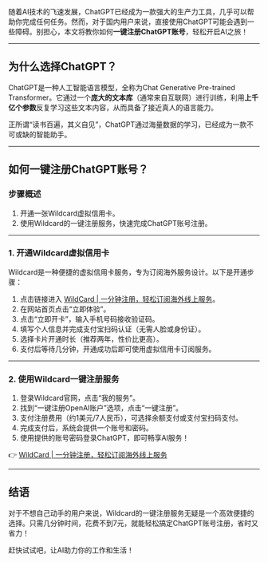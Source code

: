 随着AI技术的飞速发展，ChatGPT已经成为一款强大的生产力工具，几乎可以帮助你完成任何任务。然而，对于国内用户来说，直接使用ChatGPT可能会遇到一些障碍。别担心，本文将教你如何**一键注册ChatGPT账号**，轻松开启AI之旅！

---

## 为什么选择ChatGPT？

ChatGPT是一种人工智能语言模型，全称为Chat Generative Pre-trained Transformer。它通过一个**庞大的文本库**（通常来自互联网）进行训练，利用**上千亿个参数**反复学习这些文本内容，从而具备了接近真人的语言能力。

正所谓“读书百遍，其义自见”，ChatGPT通过海量数据的学习，已经成为一款不可或缺的智能助手。

---

## 如何一键注册ChatGPT账号？

### 步骤概述

1. 开通一张Wildcard虚拟信用卡。
2. 使用Wildcard的一键注册服务，快速完成ChatGPT账号注册。

---

### 1. 开通Wildcard虚拟信用卡

Wildcard是一种便捷的虚拟信用卡服务，专为订阅海外服务设计。以下是开通步骤：

1. 点击链接进入 [WildCard | 一分钟注册，轻松订阅海外线上服务](https://bit.ly/bewildcard)。
2. 在网站首页点击“立即体验”。
3. 点击“立即开卡”，输入手机号码接收验证码。
4. 填写个人信息并完成支付宝扫码认证（无需人脸或身份证）。
5. 选择卡片开通时长（推荐两年，性价比更高）。
6. 支付后等待几分钟，开通成功后即可使用虚拟信用卡订阅服务。

---

### 2. 使用Wildcard一键注册服务

1. 登录Wildcard官网，点击“我的服务”。
2. 找到“一键注册OpenAI账户”选项，点击“一键注册”。
3. 支付注册费用（约1美元/7人民币），可选择余额支付或支付宝扫码支付。
4. 完成支付后，系统会提供一个账号和密码。
5. 使用提供的账号密码登录ChatGPT，即可畅享AI服务！

👉 [WildCard | 一分钟注册，轻松订阅海外线上服务](https://bit.ly/bewildcard)

---

## 结语

对于不想自己动手的用户来说，Wildcard的一键注册服务无疑是一个高效便捷的选择。只需几分钟时间，花费不到7元，就能轻松搞定ChatGPT账号注册，省时又省力！

赶快试试吧，让AI助力你的工作和生活！